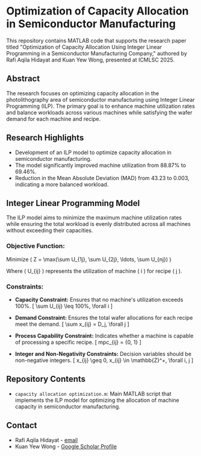 # Optimization of Capacity Allocation in Semiconductor Manufacturing

This repository contains MATLAB code that supports the research paper titled "Optimization of Capacity Allocation Using Integer Linear Programming in a Semiconductor Manufacturing Company," authored by Rafi Aqila Hidayat and Kuan Yew Wong, presented at ICMLSC 2025.

## Abstract
The research focuses on optimizing capacity allocation in the photolithography area of semiconductor manufacturing using Integer Linear Programming (ILP). The primary goal is to enhance machine utilization rates and balance workloads across various machines while satisfying the wafer demand for each machine and recipe.

## Research Highlights
- Development of an ILP model to optimize capacity allocation in semiconductor manufacturing.
- The model significantly improved machine utilization from 88.87% to 69.46%.
- Reduction in the Mean Absolute Deviation (MAD) from 43.23 to 0.003, indicating a more balanced workload.

## Integer Linear Programming Model
The ILP model aims to minimize the maximum machine utilization rates while ensuring the total workload is evenly distributed across all machines without exceeding their capacities.

### Objective Function:
Minimize \( Z = \max(\sum U_{1j}, \sum U_{2j}, \ldots, \sum U_{nj}) \)

Where \( U_{ij} \) represents the utilization of machine \( i \) for recipe \( j \).

### Constraints:
- **Capacity Constraint:** Ensures that no machine's utilization exceeds 100%.
  \[ \sum U_{ij} \leq 100\%, \forall i \]

- **Demand Constraint:** Ensures the total wafer allocations for each recipe meet the demand.
  \[ \sum x_{ij} = D_j, \forall j \]

- **Process Capability Constraint:** Indicates whether a machine is capable of processing a specific recipe.
  \[ mpc_{ij} = \{0, 1\} \]

- **Integer and Non-Negativity Constraints:** Decision variables should be non-negative integers.
  \[ x_{ij} \geq 0, x_{ij} \in \mathbb{Z}^+, \forall i, j \]

## Repository Contents
- `capacity allocation optimization.m`: Main MATLAB script that implements the ILP model for optimizing the allocation of machine capacity in semiconductor manufacturing.

## Contact
- Rafi Aqila Hidayat - [email](mailto:rafi.hidayat@graduate.utm.my)
- Kuan Yew Wong - [Google Scholar Profile](https://scholar.google.com/citations?user=8Hm4IsYAAAAJ&hl=en&oi=ao)
